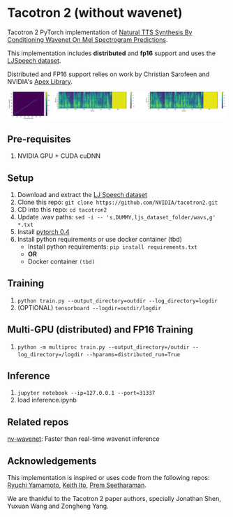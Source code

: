 # Tacotron 2 (without wavenet)

Tacotron 2 PyTorch implementation of [Natural TTS Synthesis By Conditioning
Wavenet On Mel Spectrogram Predictions](https://arxiv.org/pdf/1712.05884.pdf). 

This implementation includes **distributed** and **fp16** support
and uses the [LJSpeech dataset](https://keithito.com/LJ-Speech-Dataset/).

Distributed and FP16 support relies on work by Christian Sarofeen and NVIDIA's
[Apex Library](https://github.com/nvidia/apex).

![Alignment, Predicted Mel Spectrogram, Target Mel Spectrogram](tensorboard.png)


## Pre-requisites
1. NVIDIA GPU + CUDA cuDNN

## Setup
1. Download and extract the [LJ Speech dataset](https://keithito.com/LJ-Speech-Dataset/)
2. Clone this repo: `git clone https://github.com/NVIDIA/tacotron2.git`
3. CD into this repo: `cd tacotron2`
4. Update .wav paths: `sed -i -- 's,DUMMY,ljs_dataset_folder/wavs,g' *.txt`
5. Install [pytorch 0.4](https://github.com/pytorch/pytorch)
6. Install python requirements or use docker container (tbd)
    - Install python requirements: `pip install requirements.txt`
    - **OR**
    - Docker container `(tbd)` 

## Training
1. `python train.py --output_directory=outdir --log_directory=logdir`
2. (OPTIONAL) `tensorboard --logdir=outdir/logdir`

## Multi-GPU (distributed) and FP16 Training
1. `python -m multiproc train.py --output_directory=/outdir --log_directory=/logdir --hparams=distributed_run=True`

## Inference
1. `jupyter notebook --ip=127.0.0.1 --port=31337`
2. load inference.ipynb 

## Related repos
[nv-wavenet](https://github.com/NVIDIA/nv-wavenet/): Faster than real-time
wavenet inference

## Acknowledgements
This implementation is inspired or uses code from the following repos:
[Ryuchi Yamamoto](https://github.com/r9y9/tacotron_pytorch), [Keith
Ito](https://github.com/keithito/tacotron/), [Prem Seetharaman](https://github.com/pseeth/pytorch-stft). 

We are thankful to the Tacotron 2 paper authors, specially Jonathan Shen,
Yuxuan Wang and Zongheng Yang.


